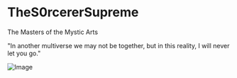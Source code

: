 # TheS0rcererSupreme
The Masters of the Mystic Arts

"In another multiverse we may not be together, but in this reality, I will never let you go."

![Image](https://github.com/user-attachments/assets/65377bd3-b31a-4ade-a5af-8a14eeb20ed4)
